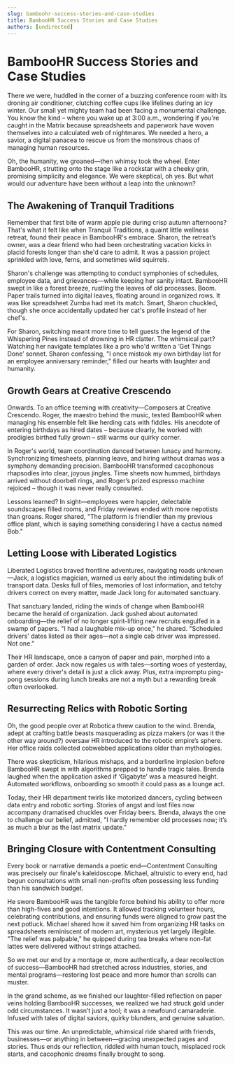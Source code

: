 ```yaml
---
slug: bamboohr-success-stories-and-case-studies
title: BambooHR Success Stories and Case Studies
authors: [undirected]
---
```



# BambooHR Success Stories and Case Studies

There we were, huddled in the corner of a buzzing conference room with its droning air conditioner, clutching coffee cups like lifelines during an icy winter. Our small yet mighty team had been facing a monumental challenge. You know the kind – where you wake up at 3:00 a.m., wondering if you're caught in the Matrix because spreadsheets and paperwork have woven themselves into a calculated web of nightmares. We needed a hero, a savior, a digital panacea to rescue us from the monstrous chaos of managing human resources.

Oh, the humanity, we groaned—then whimsy took the wheel. Enter BambooHR, strutting onto the stage like a rockstar with a cheeky grin, promising simplicity and elegance. We were skeptical, oh yes. But what would our adventure have been without a leap into the unknown?

## The Awakening of Tranquil Traditions

Remember that first bite of warm apple pie during crisp autumn afternoons? That's what it felt like when Tranquil Traditions, a quaint little wellness retreat, found their peace in BambooHR's embrace. Sharon, the retreat’s owner, was a dear friend who had been orchestrating vacation kicks in placid forests longer than she'd care to admit. It was a passion project sprinkled with love, ferns, and sometimes wild squirrels.

Sharon's challenge was attempting to conduct symphonies of schedules, employee data, and grievances—while keeping her sanity intact. BambooHR swept in like a forest breeze, rustling the leaves of old processes. Boom. Paper trails turned into digital leaves, floating around in organized rows. It was like spreadsheet Zumba had met its match. Smart, Sharon chuckled, though she once accidentally updated her cat's profile instead of her chef's.

For Sharon, switching meant more time to tell guests the legend of the Whispering Pines instead of drowning in HR clatter. The whimsical part? Watching her navigate templates like a pro who'd written a ‘Get Things Done’ sonnet. Sharon confessing, "I once mistook my own birthday list for an employee anniversary reminder," filled our hearts with laughter and humanity.

## Growth Gears at Creative Crescendo

Onwards. To an office teeming with creativity—Composers at Creative Crescendo. Roger, the maestro behind the music, tested BambooHR when managing his ensemble felt like herding cats with fiddles. His anecdote of entering birthdays as hired dates – because clearly, he worked with prodigies birthed fully grown – still warms our quirky corner.

In Roger's world, team coordination danced between lunacy and harmony. Synchronizing timesheets, planning leave, and hiring without dramas was a symphony demanding precision. BambooHR transformed cacophonous rhapsodies into clear, joyous jingles. Time sheets now hummed, birthdays arrived without doorbell rings, and Roger’s prized espresso machine rejoiced – though it was never really consulted.

Lessons learned? In sight—employees were happier, delectable soundscapes filled rooms, and Friday reviews ended with more nepotists than groans. Roger shared, "The platform is friendlier than my previous office plant, which is saying something considering I have a cactus named Bob."

## Letting Loose with Liberated Logistics

Liberated Logistics braved frontline adventures, navigating roads unknown—Jack, a logistics magician, warned us early about the intimidating bulk of transport data. Desks full of files, memories of lost information, and tetchy drivers correct on every matter, made Jack long for automated sanctuary.

That sanctuary landed, riding the winds of change when BambooHR became the herald of organization. Jack gushed about automated onboarding—the relief of no longer spirit-lifting new recruits engulfed in a swamp of papers. "I had a laughable mix-up once," he shared. "Scheduled drivers' dates listed as their ages—not a single cab driver was impressed. Not one."

Their HR landscape, once a canyon of paper and pain, morphed into a garden of order. Jack now regales us with tales—sorting woes of yesterday, where every driver's detail is just a click away. Plus, extra impromptu ping-pong sessions during lunch breaks are not a myth but a rewarding break often overlooked.

## Resurrecting Relics with Robotic Sorting

Oh, the good people over at Robotica threw caution to the wind. Brenda, adept at crafting battle beasts masquerading as pizza makers (or was it the other way around?) oversaw HR introduced to the robotic empire’s sphere. Her office raids collected cobwebbed applications older than mythologies.

There was skepticism, hilarious mishaps, and a borderline implosion before BambooHR swept in with algorithms prepped to handle tragic tales. Brenda laughed when the application asked if ‘Gigabyte’ was a measured height. Automated workflows, onboarding so smooth it could pass as a lounge act.

Today, their HR department twirls like motorized dancers, cycling between data entry and robotic sorting. Stories of angst and lost files now accompany dramatised chuckles over Friday beers. Brenda, always the one to challenge our belief, admitted, "I hardly remember old processes now; it’s as much a blur as the last matrix update."

## Bringing Closure with Contentment Consulting

Every book or narrative demands a poetic end—Contentment Consulting was precisely our finale's kaleidoscope. Michael, altruistic to every end, had begun consultations with small non-profits often possessing less funding than his sandwich budget.

He swore BambooHR was the tangible force behind his ability to offer more than high-fives and good intentions. It allowed tracking volunteer hours, celebrating contributions, and ensuring funds were aligned to grow past the next potluck. Michael shared how it saved him from organizing HR tasks on spreadsheets reminiscent of modern art, mysterious yet largely illegible. "The relief was palpable," he quipped during tea breaks where non-fat lattes were delivered without strings attached.

So we met our end by a montage or, more authentically, a dear recollection of success—BambooHR had stretched across industries, stories, and mental programs—restoring lost peace and more humor than scrolls can muster.

In the grand scheme, as we finished our laughter-filled reflection on paper veins holding BambooHR successes, we realized we had struck gold under odd circumstances. It wasn’t just a tool; it was a newfound camaraderie. Infused with tales of digital saviors, quirky blunders, and genuine salvation.

This was our time. An unpredictable, whimsical ride shared with friends, businesses—or anything in between—gracing unexpected pages and stories. Thus ends our reflection, riddled with human touch, misplaced rock starts, and cacophonic dreams finally brought to song.